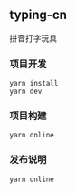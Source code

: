 ## typing-cn
拼音打字玩具

### 项目开发

``` shell
yarn install
yarn dev
```

### 项目构建

``` shell
yarn online
```

### 发布说明

```yarn online ```
